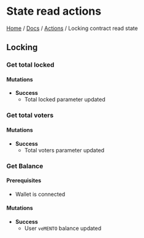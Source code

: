 # State read actions

[Home](../../../README.md) / [Docs](../../index.md) / [Actions](../index.md) / Locking contract read state

## Locking

### Get total locked

#### Mutations

- **Success**
  - Total locked parameter updated

### Get total voters

#### Mutations

- **Success**
  - Total voters parameter updated

### Get Balance

#### Prerequisites

- Wallet is connected

#### Mutations

- **Success**
  - User `veMENTO` balance updated
